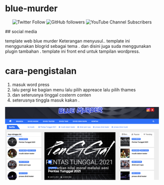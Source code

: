 # blue-murder

<div align="center">

 ![Twitter Follow](https://img.shields.io/twitter/follow/19_027?style=social)
 ![GitHub followers](https://img.shields.io/github/followers/ZakaFahmi?style=social)
 ![YouTube Channel Subscribers](https://img.shields.io/youtube/channel/subscribers/UCHK61hjmhnbGiVzrt5c4Vzw?style=social)
  
</div>
## social media 

template web blue murder Keterangan menyusul..
template ini menggunakan blogrid sebagai tema .
dan disini juga suda menggunakan plugin tambahan .
template ini front end  untuk tampilan  wordpress.

# cara-pengistalan

 1. masuk word press 
 2. lalu pergi ke bagian menu lalu pilih appreace lalu pilih thames 
 3. dan seterusnya tinggal costerm conten 
 4. seterusnya tinggla masuk kakan .

![contoh-gambar](https://github.com/Msalisianto190027/blue-murder/blob/main/2021-06-24_08-24.png)
